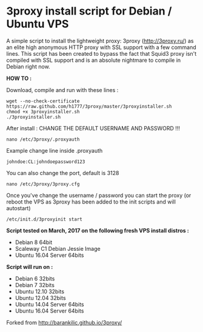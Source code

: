 3proxy install script for Debian / Ubuntu VPS
======================================================

A simple script to install the lightweight proxy: 3proxy (http://3proxy.ru/) as an elite high anonymous HTTP proxy with SSL support with a few command lines. This script has been created to bypass the fact that Squid3 proxy isn't compiled with SSL support and is an absolute nightmare to compile in Debian right now.

**HOW TO :**

Download, compile and run with these lines :

    wget --no-check-certificate https://raw.github.com/h1777/3proxy/master/3proxyinstaller.sh
    chmod +x 3proxyinstaller.sh
    ./3proxyinstaller.sh

After install : CHANGE THE DEFAULT USERNAME AND PASSWORD !!!

    nano /etc/3proxy/.proxyauth

Example change line inside .proxyauth

    johndoe:CL:johndoepassword123

You can also change the port, default is 3128

    nano /etc/3proxy/3proxy.cfg
    

Once you've change the username / password you can start the proxy 
(or reboot the VPS as 3proxy has been added to the init scripts and will autostart)

    /etc/init.d/3proxyinit start

**Script tested on March, 2017 on the following fresh VPS install distros :**

* Debian 8 64bit
* Scaleway C1 Debian Jessie Image
* Ubuntu 16.04 Server 64bits

**Script will run on :**
* Debian 6 32bits
* Debian 7 32bits
* Ubuntu 12.10 32bits
* Ubuntu 12.04 32bits
* Ubuntu 14.04 Server 64bits
* Ubuntu 16.04 Server 64bits

Forked from
http://barankilic.github.io/3proxy/
